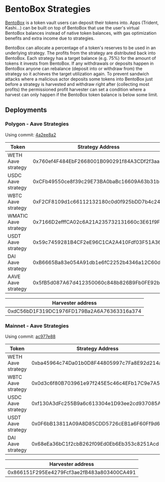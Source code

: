 # BentoBox Strategies

[BentoBox](https://github.com/sushiswap/bentobox/) is a token vault users can deposit their tokens into. Apps (Trident, Kashi...) can be built on top of BentoBox that use the user's virtual BentoBox balances instead of native token balances, with gas optimization benefits and extra income due to strategies.

BentoBox can allocate a percentage of a token's reserves to be used in an underlying strategy. The profits from the strategy are distributed back into BentoBox. Each strategy has a target balance (e.g. 75%) for the amount of tokens it invests from BentoBox. If any withdrawals or deposits happen in BentoBox anyone can rebalance (deposit into or withdraw from) the strategy so it achieves the target utilization again. To prevent sandwich attacks where a malicious actor deposits some tokens into BentoBox just before a strategy is harvested and withdraw right after (collecting most profits) the permissioned profit harvester can set a condition where a harvest can only happen if the BentoBox token balance is below some limit.

## Deployments

### Polygon - Aave Strategies

Using commit: [4a2ee8a2](https://github.com/sushiswap/bentobox-strategies/tree/4a2ee8a2e069253e47511671226dbcb967baf0e7)

| Token                      | Strategy Address                           |
| -------------------------- | ------------------------------------------ |
| WETH Aave strategy         | 0x760ef4F484EbF2668001B090291f84A3CDf2f3aa |
| USDC Aave strategy         | 0xCFb49550ce8f39c29E73BA0baBc16609A63b31b1 |
| WBTC Aave strategy         | 0xF2CF8109d1c66112132180c0d0f925bDD7b4c246 |
| WMATIC Aave strategy       | 0x7166D2efffCA02c6A21A235732131660c3E61f9F |
| USDT Aave strategy         | 0x59c7459281B4CF2eE96C1CA2A410Fdf03F51A369 |
| DAI Aave strategy          | 0xB6665Ba83e054A91db1e6fC2252b4346a12C60d7 |
| AAVE Aave strategy         | 0x5fB5d087A67d412350060c848b826B9Fb0FE92bA |

| Harvester address                          |
| ------------------------------------------ |
| 0xdC56bD1F319DC1976FD179Ba2A6A76363316a374 |

### Mainnet - Aave Strategies

Using commit: [ac977e88](https://github.com/sushiswap/bentobox-strategies/tree/ac977e88e5721f1aedd016234b8419be271292c1)

| Token                      | Strategy Address                           |
| -------------------------- | ------------------------------------------ |
| WETH Aave strategy         | 0xba45964c74Da01b0D8F44805997c7Fa8E92d214a |
| WBTC Aave strategy         | 0x0d3c6f80B703961e97f245E5c46c4EFb17C9e7A5 |
| USDC Aave strategy         | 0xf130A3dFc255B9a6c613304e1D93ee2cd937085A |
| USDT Aave strategy         | 0x0F6bB13811A09A8D85CDD5726cEB1a6F60Ff9d6C |
| DAI Aave strategy          | 0x68eEa36bC1f2cbB262f09Ed0Eb6Eb353c8251Acd |

| Harvester address                          |
| ------------------------------------------ |
| 0x866151F295Ee4279Fcf3ae2fB483a803400CA491 |